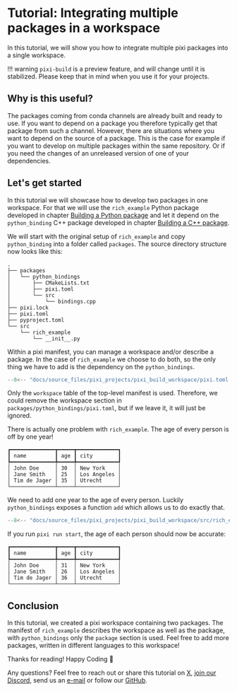 # Tutorial: Integrating multiple packages in a workspace

In this tutorial, we will show you how to integrate multiple pixi packages into a single workspace.

!!! warning
    `pixi-build` is a preview feature, and will change until it is stabilized.
    Please keep that in mind when you use it for your projects.

## Why is this useful?

The packages coming from conda channels are already built and ready to use.
If you want to depend on a package you therefore typically get that package from such a channel.
However, there are situations where you want to depend on the source of a package.
This is the case for example if you want to develop on multiple packages within the same repository.
Or if you need the changes of an unreleased version of one of your dependencies.

## Let's get started

In this tutorial we will showcase how to develop two packages in one workspace.
For that we will use the `rich_example` Python package developed in chapter [Building a Python package](python.md) and let it depend on the `python_binding` C++ package developed in chapter [Building a C++ package](cpp.md).

We will start with the original setup of `rich_example` and copy `python_binding` into a folder called `packages`.
The source directory structure now looks like this:

```shell
.
├── packages
│   └── python_bindings
│       ├── CMakeLists.txt
│       ├── pixi.toml
│       └── src
│           └── bindings.cpp
├── pixi.lock
├── pixi.toml
├── pyproject.toml
└── src
    └── rich_example
        └── __init__.py
```

Within a pixi manifest, you can manage a workspace and/or describe a package.
In the case of `rich_example` we choose to do both, so the only thing we have to add is the dependency on the `python_bindings`.

```py title="pixi.toml"
--8<-- "docs/source_files/pixi_projects/pixi_build_workspace/pixi.toml:workspace"
```

Only the `workspace` table of the top-level manifest is used.
Therefore, we could remove the workspace section in `packages/python_bindings/pixi.toml`, but if we leave it, it will just be ignored.


There is actually one problem with `rich_example`.
The age of every person is off by one year!

```
┏━━━━━━━━━━━━━━┳━━━━━┳━━━━━━━━━━━━━┓
┃ name         ┃ age ┃ city        ┃
┡━━━━━━━━━━━━━━╇━━━━━╇━━━━━━━━━━━━━┩
│ John Doe     │ 30  │ New York    │
│ Jane Smith   │ 25  │ Los Angeles │
│ Tim de Jager │ 35  │ Utrecht     │
└──────────────┴─────┴─────────────┘
```

We need to add one year to the age of every person.
Luckily `python_bindings` exposes a function `add` which allows us to do exactly that.


```py title="src/rich_example/__init__.py"
--8<-- "docs/source_files/pixi_projects/pixi_build_workspace/src/rich_example/__init__.py"
```

If you run `pixi run start`, the age of each person should now be accurate:

```
┏━━━━━━━━━━━━━━┳━━━━━┳━━━━━━━━━━━━━┓
┃ name         ┃ age ┃ city        ┃
┡━━━━━━━━━━━━━━╇━━━━━╇━━━━━━━━━━━━━┩
│ John Doe     │ 31  │ New York    │
│ Jane Smith   │ 26  │ Los Angeles │
│ Tim de Jager │ 36  │ Utrecht     │
└──────────────┴─────┴─────────────┘
```

## Conclusion

In this tutorial, we created a pixi workspace containing two packages.
The manifest of `rich_example` describes the workspace as well as the package, with `python_bindings` only the `package` section is used.
Feel free to add more packages, written in different languages to this workspace!

Thanks for reading! Happy Coding 🚀

Any questions? Feel free to reach out or share this tutorial on [X](https://twitter.com/prefix_dev), [join our Discord](https://discord.gg/kKV8ZxyzY4), send us an [e-mail](mailto:hi@prefix.dev) or follow our [GitHub](https://github.com/prefix-dev).
